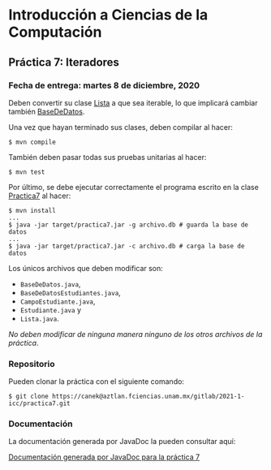 Introducción a Ciencias de la Computación
=========================================

Práctica 7: Iteradores
----------------------

### Fecha de entrega: martes 8 de diciembre, 2020

Deben convertir su clase
[Lista](https://aztlan.fciencias.unam.mx/gitlab/2021-1-icc/practica7/blob/master/src/main/java/mx/unam/ciencias/icc/Lista.java)
a que sea iterable, lo que implicará cambiar también
[BaseDeDatos](https://aztlan.fciencias.unam.mx/gitlab/2021-1-icc/practica7/blob/master/src/main/java/mx/unam/ciencias/icc/BaseDeDatos.java).

Una vez que hayan terminado sus clases, deben compilar al hacer:

```
$ mvn compile
```

También deben pasar todas sus pruebas unitarias al hacer:

```
$ mvn test
```

Por último, se debe ejecutar correctamente el programa escrito en la clase
[Practica7](https://aztlan.fciencias.unam.mx/gitlab/2021-1-icc/practica7/blob/master/src/main/java/mx/unam/ciencias/icc/Practica7.java)
al hacer:

```
$ mvn install
...
$ java -jar target/practica7.jar -g archivo.db # guarda la base de datos
...
$ java -jar target/practica7.jar -c archivo.db # carga la base de datos
```

Los únicos archivos que deben modificar son:

* `BaseDeDatos.java`,
* `BaseDeDatosEstudiantes.java`,
* `CampoEstudiante.java`,
* `Estudiante.java` y
* `Lista.java`.

*No deben modificar de ninguna manera ninguno de los otros archivos de la práctica*.

### Repositorio

Pueden clonar la práctica con el siguiente comando:

```
$ git clone https://canek@aztlan.fciencias.unam.mx/gitlab/2021-1-icc/practica7.git
```

### Documentación

La documentación generada por JavaDoc la pueden consultar aquí:

[Documentación generada por JavaDoc para la práctica
7](https://aztlan.fciencias.unam.mx/~canek/2021-1-icc/practica7/apidocs/index.html)
